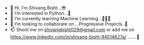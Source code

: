 - 👋 Hi, I’m Shivang Bisht...😎
- 👀 I’m interested in Python...🐍
- 🌱 I’m currently learning Machine Learning...🧑🏻‍💻
- 💞️ I’m looking to collaborate on ...Progressive Projects..🤖
- 📫 Shoot me on shivangbisht029@gmail.com or add me on https://www.linkedin.com/in/shivang-bisht-94514627a/ .......📲

